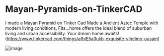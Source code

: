 # Mayan-Pyramids-on-TinkerCAD
I made a Mayan Pyramid on Tinker Cad
Made a Ancient Aztec Temple with modern living conditions. Fits...home offers the ideal blend of suburban living and urban accessibility. Your dream home awaits!
(https://www.tinkercad.com/things/afblE5a3ukb-exquisite-vihelmo-uusam)‌‌‌‌‌‌‌‌‌




![image](https://github.com/user-attachments/assets/5efac9d7-7410-4c20-a164-53d69222908d)
